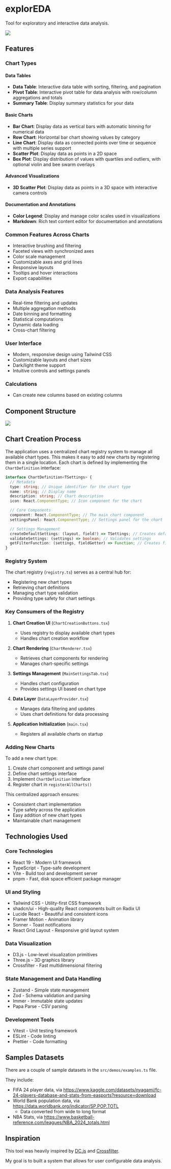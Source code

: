 # explorEDA

Tool for exploratory and interactive data analysis.

![](docs/main-image.png)

## Features

### Chart Types

#### Data Tables

- **Data Table**: Interactive data table with sorting, filtering, and pagination
- **Pivot Table**: Interactive pivot table for data analysis with row/column aggregations and totals
- **Summary Table**: Display summary statistics for your data

#### Basic Charts

- **Bar Chart**: Display data as vertical bars with automatic binning for numerical data
- **Row Chart**: Horizontal bar chart showing values by category
- **Line Chart**: Display data as connected points over time or sequence with multiple series support
- **Scatter Plot**: Display data as points in a 2D space
- **Box Plot**: Display distribution of values with quartiles and outliers, with optional violin and bee swarm overlays

#### Advanced Visualizations

- **3D Scatter Plot**: Display data as points in a 3D space with interactive camera controls

#### Documentation and Annotations

- **Color Legend**: Display and manage color scales used in visualizations
- **Markdown**: Rich text content editor for documentation and annotations

### Common Features Across Charts

- Interactive brushing and filtering
- Faceted views with synchronized axes
- Color scale management
- Customizable axes and grid lines
- Responsive layouts
- Tooltips and hover interactions
- Export capabilities

### Data Analysis Features

- Real-time filtering and updates
- Multiple aggregation methods
- Date binning and formatting
- Statistical computations
- Dynamic data loading
- Cross-chart filtering

### User Interface

- Modern, responsive design using Tailwind CSS
- Customizable layouts and chart sizes
- Dark/light theme support
- Intuitive controls and settings panels

### Calculations

- Can create new columns based on existing columns

## Component Structure

![](docs/component_structure.svg)

## Chart Creation Process

The application uses a centralized chart registry system to manage all available chart types. This makes it easy to add new charts by registering them in a single location. Each chart is defined by implementing the `ChartDefinition` interface:

```typescript
interface ChartDefinition<TSettings> {
  // Metadata
  type: string; // Unique identifier for the chart type
  name: string; // Display name
  description: string; // Chart description
  icon: React.ComponentType; // Icon component for the chart

  // Core Components
  component: React.ComponentType; // The main chart component
  settingsPanel: React.ComponentType; // Settings panel for the chart

  // Settings Management
  createDefaultSettings: (layout, field?) => TSettings; // Creates default settings
  validateSettings: (settings) => boolean; // Validates settings
  getFilterFunction: (settings, fieldGetter) => Function; // Creates filter function
}
```

### Registry System

The chart registry (`registry.ts`) serves as a central hub for:

- Registering new chart types
- Retrieving chart definitions
- Managing chart type validation
- Providing type safety for chart settings

### Key Consumers of the Registry

1. **Chart Creation UI** (`ChartCreationButtons.tsx`)

   - Uses registry to display available chart types
   - Handles chart creation workflow

2. **Chart Rendering** (`ChartRenderer.tsx`)

   - Retrieves chart components for rendering
   - Manages chart-specific settings

3. **Settings Management** (`MainSettingsTab.tsx`)

   - Handles chart configuration
   - Provides settings UI based on chart type

4. **Data Layer** (`DataLayerProvider.tsx`)

   - Manages data filtering and updates
   - Uses chart definitions for data processing

5. **Application Initialization** (`main.tsx`)
   - Registers all available charts on startup

### Adding New Charts

To add a new chart type:

1. Create chart component and settings panel
2. Define chart settings interface
3. Implement `ChartDefinition` interface
4. Register chart in `registerAllCharts()`

This centralized approach ensures:

- Consistent chart implementation
- Type safety across the application
- Easy addition of new chart types
- Maintainable chart management

## Technologies Used

### Core Technologies

- React 19 - Modern UI framework
- TypeScript - Type-safe development
- Vite - Build tool and development server
- pnpm - Fast, disk space efficient package manager

### UI and Styling

- Tailwind CSS - Utility-first CSS framework
- shadcn/ui - High-quality React components built on Radix UI
- Lucide React - Beautiful and consistent icons
- Framer Motion - Animation library
- Sonner - Toast notifications
- React Grid Layout - Responsive grid layout system

### Data Visualization

- D3.js - Low-level visualization primitives
- Three.js - 3D graphics library
- Crossfilter - Fast multidimensional filtering

### State Management and Data Handling

- Zustand - Simple state management
- Zod - Schema validation and parsing
- Immer - Immutable state updates
- Papa Parse - CSV parsing

### Development Tools

- Vitest - Unit testing framework
- ESLint - Code linting
- Prettier - Code formatting

## Samples Datasets

There are a couple of sample datasets in the `src/demos/examples.ts` file.

They include:

- FIFA 24 player data, via <https://www.kaggle.com/datasets/nyagami/fc-24-players-database-and-stats-from-easports?resource=download>
- World Bank population data, via <https://data.worldbank.org/indicator/SP.POP.TOTL>
  - Data converted from wide to long format
- NBA Stats, via <https://www.basketball-reference.com/leagues/NBA_2024_totals.html>

## Inspiration

This tool was heavily inspired by [DC.js](https://dc-js.github.io/dc.js/) and [Crossfilter](https://github.com/crossfilter/crossfilter).

My goal is to built a system that allows for user configurable data analysis.
